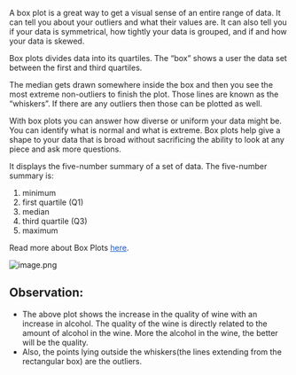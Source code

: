 <p><span style="color:#212121"><span style="background-color:#ffffff">A box plot is a great way to get a visual sense of an entire range of data. It can tell you about your outliers and what their values are. It can also tell you if your data is symmetrical, how tightly your data is grouped, and if and how your data is skewed.</span></span></p>

<p><span style="color:#212121"><span style="background-color:#ffffff">Box plots divides data into its quartiles. The &ldquo;box&rdquo; shows a user the data set between the first and third quartiles.</span></span></p>

<p><span style="color:#212121"><span style="background-color:#ffffff">The median gets drawn somewhere inside the box and then you see the most extreme non-outliers to finish the plot. Those lines are known as the &ldquo;whiskers&rdquo;. If there are any outliers then those can be plotted as well.</span></span></p>

<p><span style="color:#212121"><span style="background-color:#ffffff">With box plots you can answer how diverse or uniform your data might be. You can identify what is normal and what is extreme. Box plots help give a shape to your data that is broad without sacrificing the ability to look at any piece and ask more questions.</span></span></p>

<p><span style="color:#212121"><span style="background-color:#ffffff">It displays the five-number summary of a set of data. The five-number summary is:</span></span></p>

<ol>
	<li style="list-style-type:decimal"><span style="color:#212121"><span style="background-color:#ffffff">minimum</span></span></li>
	<li style="list-style-type:decimal"><span style="color:#212121"><span style="background-color:#ffffff">first quartile (Q1)</span></span></li>
	<li style="list-style-type:decimal"><span style="color:#212121"><span style="background-color:#ffffff">median</span></span></li>
	<li style="list-style-type:decimal"><span style="color:#212121"><span style="background-color:#ffffff">third quartile (Q3)</span></span></li>
	<li style="list-style-type:decimal"><span style="color:#212121"><span style="background-color:#ffffff">maximum</span></span></li>
</ol>

<p><span style="color:#212121"><span style="background-color:#ffffff">Read more about Box Plots </span></span><a href="https://towardsdatascience.com/understanding-boxplots-5e2df7bcbd51" style="text-decoration:none"><span style="color:#1155cc"><span style="background-color:#ffffff"><u>here</u></span></span></a><span style="color:#212121"><span style="background-color:#ffffff">.</span></span></p>

![image.png](https://dphi-live.s3.amazonaws.com/media_uploads/image_804ace17114c4764a963867958c861c0.png)

<h2><span style="color:#212121"><strong>Observation:</strong></span></h2>

<ul>
	<li style="list-style-type:disc"><span style="color:#212121">The above plot shows the increase in the quality of wine with an increase in alcohol. The quality of the wine is directly related to the amount of alcohol in the wine. </span><span style="color:#212121">More the alcohol in the wine, the better will be the quality.</span></li>
	<li style="list-style-type:disc"><span style="color:#212121">Also, the points lying outside the whiskers(the lines extending from the rectangular box) are the outliers.</span></li>
</ul>